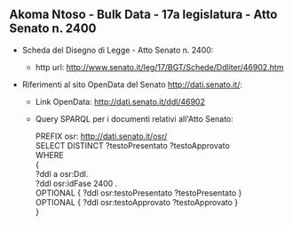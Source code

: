 ## Akoma Ntoso - Bulk Data - 17a legislatura - Atto Senato n. 2400 ##

* Scheda del Disegno di Legge - Atto Senato n. 2400:
	* http url: http://www.senato.it/leg/17/BGT/Schede/Ddliter/46902.htm

* Riferimenti al sito OpenData del Senato http://dati.senato.it/:
	* Link OpenData: http://dati.senato.it/ddl/46902
	* Query SPARQL per i documenti relativi all'Atto Senato:

        PREFIX osr: <http://dati.senato.it/osr/>  
		SELECT DISTINCT ?testoPresentato ?testoApprovato  
		WHERE  
		{  
		    ?ddl a osr:Ddl.  
		    ?ddl osr:idFase 2400 .  
		    OPTIONAL { ?ddl osr:testoPresentato ?testoPresentato }  
		    OPTIONAL { ?ddl osr:testoApprovato ?testoApprovato }  
		}
		